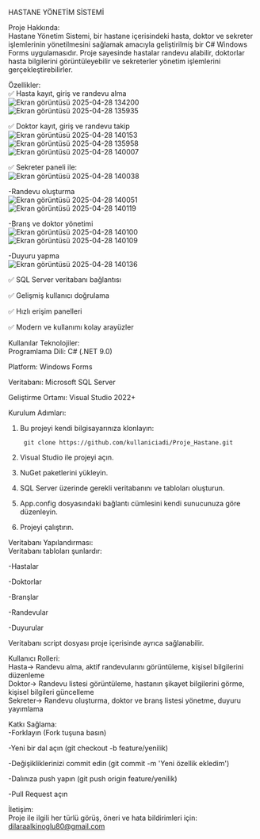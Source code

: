 HASTANE YÖNETİM SİSTEMİ    
  
Proje Hakkında:     
Hastane Yönetim Sistemi, bir hastane içerisindeki hasta, doktor ve sekreter işlemlerinin yönetilmesini sağlamak amacıyla geliştirilmiş bir C# Windows Forms uygulamasıdır. Proje sayesinde hastalar randevu alabilir, doktorlar hasta bilgilerini görüntüleyebilir ve sekreterler yönetim işlemlerini gerçekleştirebilirler.
  
Özellikler:     
✅ Hasta kayıt, giriş ve randevu alma  
![Ekran görüntüsü 2025-04-28 134200](https://github.com/user-attachments/assets/fcd3c156-470b-41a2-8822-ec2e4b3de8b0)  
![Ekran görüntüsü 2025-04-28 135935](https://github.com/user-attachments/assets/6455b70a-97bc-439d-afca-d84b9bb195a3)  




✅ Doktor kayıt, giriş ve randevu takip    
![Ekran görüntüsü 2025-04-28 140153](https://github.com/user-attachments/assets/264bd0f3-d8af-4634-8506-7b07502eb040)  
![Ekran görüntüsü 2025-04-28 135958](https://github.com/user-attachments/assets/6551847b-df6b-48a6-91a2-696c9088fc60)  
![Ekran görüntüsü 2025-04-28 140007](https://github.com/user-attachments/assets/96f098f6-7be5-4577-9d70-9cc0e59ee88b)  





✅ Sekreter paneli ile:    
![Ekran görüntüsü 2025-04-28 140038](https://github.com/user-attachments/assets/87c20951-f5bb-4783-9f26-89109805df2e)


  -Randevu oluşturma    
     ![Ekran görüntüsü 2025-04-28 140051](https://github.com/user-attachments/assets/e84abbf0-e9b6-4d2a-a130-6666879de187)  
     ![Ekran görüntüsü 2025-04-28 140119](https://github.com/user-attachments/assets/167804ba-f478-48ec-9028-12117c81e8c7)


     

  -Branş ve doktor yönetimi    
     ![Ekran görüntüsü 2025-04-28 140100](https://github.com/user-attachments/assets/c6260052-74e8-4420-9c8c-80a83a9dabc3)  
     ![Ekran görüntüsü 2025-04-28 140109](https://github.com/user-attachments/assets/a76e7960-05c3-4160-92d2-248a201a482a)



  -Duyuru yapma    
     ![Ekran görüntüsü 2025-04-28 140136](https://github.com/user-attachments/assets/a8a72ebe-0ce9-49a9-930f-c904fed9ef5a)


✅ SQL Server veritabanı bağlantısı  

✅ Gelişmiş kullanıcı doğrulama  

✅ Hızlı erişim panelleri  

✅ Modern ve kullanımı kolay arayüzler    

Kullanılar Teknolojiler:   
Programlama Dili: C# (.NET 9.0)  

Platform: Windows Forms  

Veritabanı: Microsoft SQL Server  

Geliştirme Ortamı: Visual Studio 2022+  

Kurulum Adımları:  
1. Bu projeyi kendi bilgisayarınıza klonlayın:  

        git clone https://github.com/kullaniciadi/Proje_Hastane.git  
2. Visual Studio ile projeyi açın.  

3. NuGet paketlerini yükleyin.  

4. SQL Server üzerinde gerekli veritabanını ve tabloları oluşturun.  

5. App.config dosyasındaki bağlantı cümlesini kendi sunucunuza göre düzenleyin.  

6. Projeyi çalıştırın.

Veritabanı Yapılandırması:  
Veritabanı tabloları şunlardır:  

-Hastalar  

-Doktorlar  

-Branşlar  

-Randevular  

-Duyurular  

Veritabanı script dosyası proje içerisinde ayrıca sağlanabilir.  

Kullanıcı Rolleri:  
Hasta->	Randevu alma, aktif randevularını görüntüleme, kişisel bilgilerini düzenleme  
Doktor->	Randevu listesi görüntüleme, hastanın şikayet bilgilerini görme, kişisel bilgileri güncelleme  
Sekreter->	Randevu oluşturma, doktor ve branş listesi yönetme, duyuru yayımlama  

Katkı Sağlama:  
-Forklayın (Fork tuşuna basın)  

-Yeni bir dal açın (git checkout -b feature/yenilik)  

-Değişikliklerinizi commit edin (git commit -m 'Yeni özellik ekledim')  

-Dalınıza push yapın (git push origin feature/yenilik)  

-Pull Request açın    

İletişim:  
Proje ile ilgili her türlü görüş, öneri ve hata bildirimleri için:  
dilaraalkinoglu80@gmail.com








